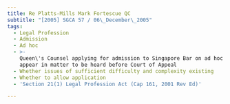 ```yaml
---
title: Re Platts-Mills Mark Fortescue QC
subtitle: "[2005] SGCA 57 / 06\_December\_2005"
tags:
  - Legal Profession
  - Admission
  - Ad hoc
  - >-
    Queen\'s Counsel applying for admission to Singapore Bar on ad hoc basis to
    appear in matter to be heard before Court of Appeal
  - Whether issues of sufficient difficulty and complexity existing
  - Whether to allow application
  - 'Section 21(1) Legal Profession Act (Cap 161, 2001 Rev Ed)'

---
```


